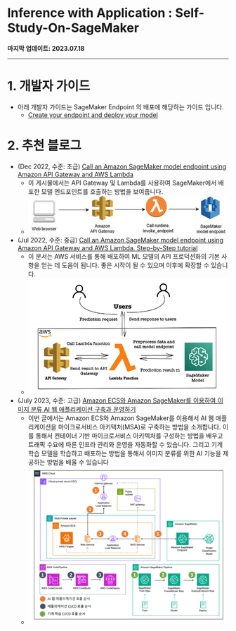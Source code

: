 # Inference with Application : Self-Study-On-SageMaker

**마지막 업데이트: 2023.07.18**


---


# 1. 개발자 가이드
- 아래 개발자 가이드는 SageMaker Endpoint 의 배포에 해당하는 가이드 입니다. 
    - [Create your endpoint and deploy your model](https://docs.aws.amazon.com/sagemaker/latest/dg/realtime-endpoints-deployment.html)


# 2. 추천 블로그
- (Dec 2022, 수준: 초급) [Call an Amazon SageMaker model endpoint using Amazon API Gateway and AWS Lambda](https://aws.amazon.com/blogs/machine-learning/call-an-amazon-sagemaker-model-endpoint-using-amazon-api-gateway-and-aws-lambda/)
    - 이 게시물에서는 API Gateway 및 Lambda를 사용하여 SageMaker에서 배포한 모델 엔드포인트를 호출하는 방법을 보여줍니다.
    - ![APIGateway-Lambda-SMED.jpg](img/APIGateway-Lambda-SMED.jpg)
- (Jul 2022, 수준: 중급) [Call an Amazon SageMaker model endpoint using Amazon API Gateway and AWS Lambda. Step-by-Step tutorial](https://medium.com/@data.science.enthusiast/invoke-sagemaker-model-endpoint-with-aws-api-gateway-and-lambda-3d0c085dccb8)
    - 이 문서는 AWS 서비스를 통해 배포하여 ML 모델의 API 프로덕션화의 기본 사항을 얻는 데 도움이 됩니다. 좋은 시작이 될 수 있으며 이후에 확장할 수 있습니다.
    - ![1_9nrrXAIld4uVSdwPlg4tig.webp](img/1_9nrrXAIld4uVSdwPlg4tig.webp)
- (July 2023, 수준: 고급) [Amazon ECS와 Amazon SageMaker를 이용하여 이미지 분류 AI 웹 애플리케이션 구축과 운영하기](https://aws.amazon.com/ko/blogs/tech/ai-application-ecs-sagemaker/)
    - 이번 글에서는 Amazon ECS와 Amazon SageMaker를 이용해서 AI 웹 애플리케이션을 마이크로서비스 아키텍처(MSA)로 구축하는 방법을 소개합니다. 이를 통해서 컨테이너 기반 마이크로서비스 아키텍처를 구성하는 방법을 배우고 트래픽 수요에 따른 인프라 관리와 운영을 자동화할 수 있습니다. 그리고 기계 학습 모델을 학습하고 배포하는 방법을 통해서 이미지 분류를 위한 AI 기능을 제공하는 방법을 배울 수 있습니다
    - ![ecs-image-picture01.png](img/ecs-image-picture01.png)

